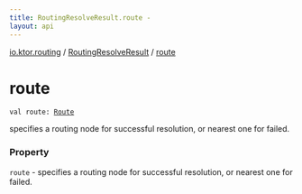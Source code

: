 ```yaml
---
title: RoutingResolveResult.route - 
layout: api
---
```


<div class='api-docs-breadcrumbs'><a href="../index.html">io.ktor.routing</a> / <a href="index.html">RoutingResolveResult</a> / <a href="./route.html">route</a></div>

# route

<div class="signature"><code><span class="keyword">val </span><span class="identifier">route</span><span class="symbol">: </span><a href="../-route/index.html"><span class="identifier">Route</span></a></code></div>

specifies a routing node for successful resolution, or nearest one for failed.

### Property

<code>route</code> - specifies a routing node for successful resolution, or nearest one for failed.